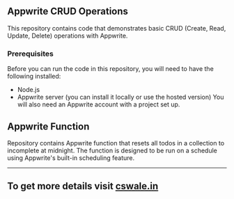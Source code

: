 
## Appwrite CRUD Operations

This repository contains code that demonstrates basic CRUD (Create, Read, Update, Delete) operations with Appwrite.

### Prerequisites
Before you can run the code in this repository, you will need to have the following installed:

- Node.js
- Appwrite server (you can install it locally or use the hosted version)
You will also need an Appwrite account with a project set up.


## Appwrite Function

Repository contains Appwrite function that resets all todos in a collection to incomplete at midnight. The function is designed to be run on a schedule using Appwrite's built-in scheduling feature.

---
## To get more details visit [cswale.in](https://www.cswale.in)
